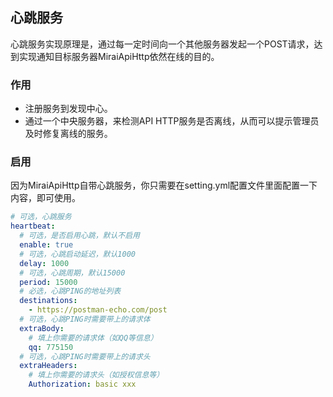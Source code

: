 ## 心跳服务

心跳服务实现原理是，通过每一定时间向一个其他服务器发起一个POST请求，达到实现通知目标服务器MiraiApiHttp依然在线的目的。

### 作用

- 注册服务到发现中心。
- 通过一个中央服务器，来检测API HTTP服务是否离线，从而可以提示管理员及时修复离线的服务。

### 启用

因为MiraiApiHttp自带心跳服务，你只需要在setting.yml配置文件里面配置一下内容，即可使用。

```yaml
# 可选，心跳服务
heartbeat:
  # 可选，是否启用心跳，默认不启用
  enable: true
  # 可选，心跳启动延迟，默认1000
  delay: 1000
  # 可选，心跳周期，默认15000
  period: 15000
  # 必选，心跳PING的地址列表
  destinations:
    - https://postman-echo.com/post
  # 可选，心跳PING时需要带上的请求体
  extraBody:
    # 填上你需要的请求体（如QQ等信息）
    qq: 775150
  # 可选，心跳PING时需要带上的请求头
  extraHeaders:
    # 填上你需要的请求头（如授权信息等）
    Authorization: basic xxx
```
